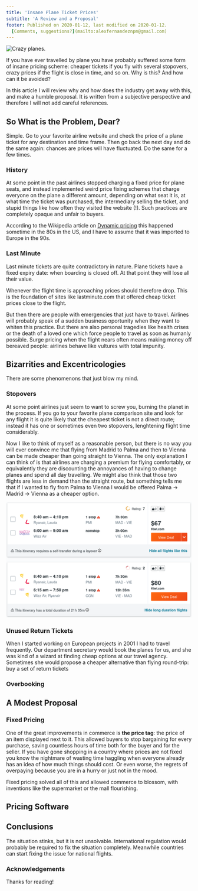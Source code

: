 ```yaml
---
title: 'Insane Plane Ticket Prices'
subtitle: 'A Review and a Proposal'
footer: Published on 2020-01-12, last modified on 2020-01-12.
  [Comments, suggestions?](mailto:alexfernandeznpm@gmail.com)
---
```


![Crazy planes.](pics/crazy-planes.jpg "Image TBD")

If you have ever travelled by plane you have probably suffered some form of insane pricing scheme:
cheaper tickets if you fly with several stopovers,
crazy prices if the flight is close in time,
and so on.
Why is this? And how can it be avoided?

In this article I will review why and how does the industry get away with this,
and make a humble proposal.
It is written from a subjective perspective and therefore I will not add careful references.

## So What is the Problem, Dear?

Simple.
Go to your favorite airline website and check the price of a plane ticket for any destination and time frame.
Then go back the next day and do the same again: chances are prices will have fluctuated.
Do the same for a few times.

### History

At some point in the past airlines stopped charging a fixed price for plane seats,
and instead implemented weird price fixing schemes that charge everyone on the plane a different amount,
depending on what seat it is, at what time the ticket was purchased,
the intermediary selling the ticket,
and stupid things like how often they visited the website (!).
Such practices are completely opaque and unfair to buyers.

According to the Wikipedia article on
[Dynamic pricing](https://en.wikipedia.org/wiki/Dynamic_pricing#Dynamic_pricing_in_air_transportation)
this happened sometime in the 80s in the US,
and I have to assume that it was imported to Europe in the 90s.

### Last Minute

Last minute tickets are quite contradictory in nature.
Plane tickets have a fixed expiry date: when boarding is closed off.
At that point they will lose all their value.

Whenever the flight time is approaching prices should therefore drop.
This is the foundation of sites like lastminute.com
that offered cheap ticket prices close to the flight.

But then there are people with emergencies that just have to travel.
Airlines will probably speak of a sudden business oportunity when they want to whiten this practice.
But there are also personal tragedies like health crises or the death of a loved one
which force people to travel as soon as humanly possible.
Surge pricing when the flight nears often means making money off bereaved people:
airlines behave like vultures with total impunity.

## Bizarrities and Excentricologies

There are some phenomenons that just blow my mind.

### Stopovers

At some point airlines just seem to want to screw you,
burning the planet in the process.
If you go to your favorite plane comparison site and look for any flight
it is quite likely that the cheapest ticket is not a direct route;
instead it has one or sometimes even two stopovers,
lenghtening flight time considerably.

Now I like to think of myself as a reasonable person,
but there is no way you will ever convince me that flying from Madrid to Palma
and then to Vienna can be made cheaper than going straight to Vienna.
The only explanation I can think of is that airlines are charging a premium for flying comfortably,
or equivalently they are discounting the annoyances of having to change planes and spend all day travelling.
We might also think that those two flights are less in demand than the straight route,
but something tells me that if I wanted to fly from Palma to Vienna I would be offered
Palma → Madrid → Vienna as a cheaper option.

![Madrid → Vienna cheapest options. I promise this was my first search.](pics/insane-madrid-vienna.png "Madrid → Vienna 2020-02-04 to 2020-02-07, first option is Madrid → Palma → Vienna at $67 and second also has return Vienna → Cologne → Madrid at $80")

### Unused Return Tickets

When I started working on European projects in 2001 I had to travel frequently.
Our department secretary would book the planes for us,
and she was kind of a wizard at finding cheap options at our travel agency.
Sometimes she would propose a cheaper alternative than flying round-trip:
buy a set of return tickets

### Overbooking

## A Modest Proposal

### Fixed Pricing

One of the great improvements in commerce is **the price tag**:
the price of an item displayed next to it.
This allowed buyers to stop bargaining for every purchase,
saving countless hours of time both for the buyer and for the seller.
If you have gone shopping in a country where prices are not fixed
you know the nightmare of wasting time haggling when everyone already has an idea of how much things should cost.
Or even worse, the regrets of overpaying because you are in a hurry or just not in the mood.

Fixed pricing solved all of this and allowed commerce to blossom,
with inventions like the supermarket or the mall flourishing.

## Pricing Software



## Conclusions

The situation stinks,
but it is not unsolvable.
International regulation would probably be required to fix the situation completely.
Meanwhile countries can start fixing the issue for national flights.

### Acknowledgements

Thanks for reading!

